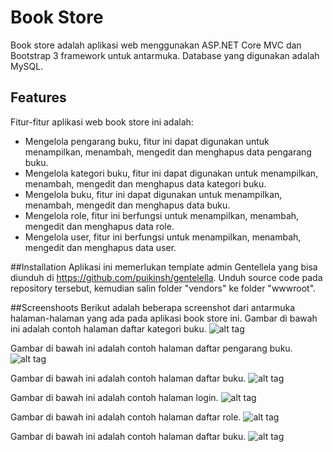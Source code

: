 # Book Store
Book store adalah aplikasi web menggunakan ASP.NET Core MVC dan Bootstrap 3 framework untuk antarmuka.  Database yang digunakan adalah MySQL.  

## Features
Fitur-fitur aplikasi web book store ini adalah:
- Mengelola pengarang buku, fitur ini dapat digunakan untuk menampilkan, menambah, mengedit dan menghapus data pengarang buku.
- Mengelola kategori buku, fitur ini dapat digunakan untuk menampilkan, menambah, mengedit dan menghapus data kategori buku.
- Mengelola buku, fitur ini dapat digunakan untuk menampilkan, menambah, mengedit dan menghapus data buku.
- Mengelola role, fitur ini berfungsi untuk menampilkan, menambah, mengedit dan menghapus data role.
- Mengelola user, fitur ini berfungsi untuk menampilkan, menambah, mengedit dan menghapus data user.

##Installation
Aplikasi ini memerlukan template admin Gentellela yang bisa diunduh di https://github.com/puikinsh/gentelella.  Unduh source code pada repository tersebut, kemudian salin folder "vendors" ke folder "wwwroot".

##Screenshoots
Berikut adalah beberapa screenshot dari antarmuka halaman-halaman yang ada pada aplikasi book store ini.
Gambar di bawah ini adalah contoh halaman daftar kategori buku.
![alt tag](https://github.com/rezafaisal/ASPNETCoreMySQL/blob/master/EFCoreBookStore/screenshoot/bookcategories.JPG)

Gambar di bawah ini adalah contoh halaman daftar pengarang buku.
![alt tag](https://github.com/rezafaisal/ASPNETCoreMySQL/blob/master/EFCoreBookStore/screenshoot/bookauthors.JPG)

Gambar di bawah ini adalah contoh halaman daftar buku.
![alt tag](https://github.com/rezafaisal/ASPNETCoreMySQL/blob/master/EFCoreBookStore/screenshoot/books.JPG)

Gambar di bawah ini adalah contoh halaman login.
![alt tag](https://github.com/rezafaisal/ASPNETCoreMySQL/blob/master/EFCoreBookStore/screenshoot/login.JPG)

Gambar di bawah ini adalah contoh halaman daftar role.
![alt tag](https://github.com/rezafaisal/ASPNETCoreMySQL/blob/master/EFCoreBookStore/screenshoot/role.JPG)

Gambar di bawah ini adalah contoh halaman daftar buku.
![alt tag](https://github.com/rezafaisal/ASPNETCoreMySQL/blob/master/EFCoreBookStore/screenshoot/user.JPG)
